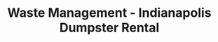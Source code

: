 ---
title: "Waste Management - Indianapolis Dumpster Rental"
url: /indianapolis/waste-management-indianapolis-dumpster-rental/
shop: Werkzeuge
---